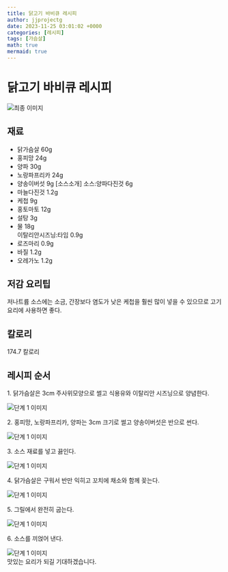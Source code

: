 ```yaml
---
title: 닭고기 바비큐 레시피
author: jjprojectg
date: 2023-11-25 03:01:02 +0000
categories: [레시피]
tags: [가슴살]
math: true
mermaid: true
---
```

<meta name="og:type" content="website"/>
<meta charset="UTF-8"/>
<div class="header">
  <h1>닭고기 바비큐 레시피</h1>
</div>

<div class="container my-4">
  <div class="row">
    <div class="col-12 col-md-6">
      <div class="recipe-image">
        <img src="http://www.foodsafetykorea.go.kr/uploadimg/20141117/20141117053447_1416213287870.jpg" class="step-image" alt="최종 이미지"/>
      </div>
    </div>
    <div class="col-12 col-md-6">
      <div class="ingredients">
        <h2>재료</h2>
        <ul class="card">
          <li> 닭가슴살 60g </li>
          <li>  홍피망 24g </li>
          <li>  양파 30g </li>
          <li>  노랑파프리카 24g </li>
          <li>  양송이버섯 9g [소스소개] 소스:양파다진것 6g </li>
          <li>  마늘다진것 1.2g </li>
          <li>  케첩 9g </li>
          <li>  홍토마토 12g </li>
          <li>  설탕 3g </li>
          <li>  물 18g<br /> 이탈리안시즈닝:타임 0.9g </li>
          <li>  로즈마리 0.9g </li>
          <li>  바질 1.2g </li>
          <li>  오레가노 1.2g </li>
</ul>
      </div>
    </div>
    <div class="col-12 col-md-6">
      <div class="ingredients">
        <h2>저감 요리팁</h2>
        <div class="card"> 
          <p>
            저나트륨 소스에는 소금, 간장보다 염도가 낮은 케첩을 훨씬 많이 넣을 수 있으므로 고기요리에 사용하면 좋다.
          </p>
        </div>
      </div>
      <div class="ingredients">
        <h2>칼로리</h2>
        <div class="card"> 
          <p>
            174.7 칼로리
          </p>
        </div>
      </div>
    </div>
  </div>

  <h2 class="my-4">레시피 순서</h2>
  <div class="card recipe-card">
    <div class="card-body recipe-step">
      <p class="card-text step-description">1. 닭가슴살은 3cm 주사위모양으로 썰고 식용유와 이탈리안 시즈닝으로 양념한다.</p>
      <img src="http://www.foodsafetykorea.go.kr/uploadimg/cook/849-1.jpg" alt="단계 1 이미지" class="step-image"/>
    </div>
  </div>
  <div class="card recipe-card">
    <div class="card-body recipe-step">
      <p class="card-text step-description">2. 홍피망, 노랑파프리카, 양파는 3cm 크기로 썰고 양송이버섯은 반으로 썬다.</p>
      <img src="http://www.foodsafetykorea.go.kr/uploadimg/cook/849-2.jpg" alt="단계 1 이미지" class="step-image"/>
    </div>
  </div>
  <div class="card recipe-card">
    <div class="card-body recipe-step">
      <p class="card-text step-description">3. 소스 재료를 넣고 끓인다.</p>
      <img src="http://www.foodsafetykorea.go.kr/uploadimg/cook/849-3.jpg" alt="단계 1 이미지" class="step-image"/>
    </div>
  </div>
  <div class="card recipe-card">
    <div class="card-body recipe-step">
      <p class="card-text step-description">4. 닭가슴살은 구워서 반만 익히고 꼬치에 채소와 함께 꽂는다.</p>
      <img src="http://www.foodsafetykorea.go.kr/uploadimg/cook/849-4.jpg" alt="단계 1 이미지" class="step-image"/>
    </div>
  </div>
  <div class="card recipe-card">
    <div class="card-body recipe-step">
      <p class="card-text step-description">5. 그릴에서 완전히 굽는다.</p>
      <img src="http://www.foodsafetykorea.go.kr/uploadimg/cook/849-5.jpg" alt="단계 1 이미지" class="step-image"/>
    </div>
  </div>
  <div class="card recipe-card">
    <div class="card-body recipe-step">
      <p class="card-text step-description">6. 소스를 끼얹어 낸다.</p>
      <img src="http://www.foodsafetykorea.go.kr/uploadimg/cook/849-6.jpg" alt="단계 1 이미지" class="step-image"/>
    </div>
  </div>

</div>
맛있는 요리가 되길 기대하겠습니다.
